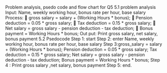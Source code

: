 Problem analysis, psedo code and flow chart for Q5
5.1 problem analysis
Input: Name, weekly working hour, bonus rate per hour, base salary 
Process:
	gross salary = salary + (Working Hours * bonus);
	Pension deduction = 0.05 * gross salary;
	Tax deduction = 0.15 * gross salary;
	Net salary = gross salary - pension deduction - tax deduction;
	Bonus payment = Working Hours * bonus;
Out put: Print gross salary, net salary, bonus payment
5.2 Psedocode 
Step 1: start
Step 2: enter Name, weekly working hour, bonus rate per hour, base salary
Step 3:gross_salary = salary + (Working Hours * bonus);
 Pension deduction = 0.05 * gross salary;
 Tax deduction = 0.15 * gross salary;
 Net salary = gross salary - pension deduction - tax deduction;
 Bonus payment = Working Hours * bonus;
Step 4 : Print gross salary ,net salary, bonus payment
Step 5: end.   




